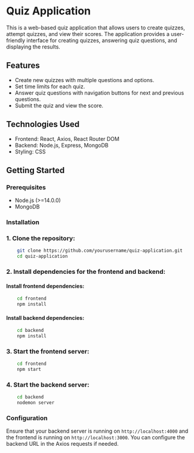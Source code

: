 # Quiz Application

This is a web-based quiz application that allows users to create quizzes, attempt quizzes, and view their scores. The application provides a user-friendly interface for creating quizzes, answering quiz questions, and displaying the results.


## Features

- Create new quizzes with multiple questions and options.
- Set time limits for each quiz.
- Answer quiz questions with navigation buttons for next and previous questions.
- Submit the quiz and view the score.


## Technologies Used

- Frontend: React, Axios, React Router DOM
- Backend: Node.js, Express, MongoDB
- Styling: CSS
## Getting Started

### Prerequisites

- Node.js (>=14.0.0)
- MongoDB

### Installation

### 1. Clone the repository:

```bash
    git clone https://github.com/yourusername/quiz-application.git
    cd quiz-application
```
### 2. Install dependencies for the frontend and backend:
#### Install frontend dependencies:
```bash
    cd frontend
    npm install
```

#### Install backend dependencies:
```bash
    cd backend
    npm install
```

### 3. Start the frontend server:
```bash
    cd frontend
    npm start
```

### 4. Start the backend server:
```bash
    cd backend
    nodemon server
```

### Configuration
Ensure that your backend server is running on `http://localhost:4000` and the frontend is running on `http://localhost:3000`. You can configure the backend URL in the Axios requests if needed.

